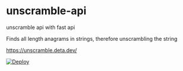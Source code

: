 # unscramble-api
unscramble api with fast api

Finds all length anagrams in strings, therefore unscrambling the string

https://unscramble.deta.dev/ 

[![Deploy](https://button.deta.dev/1/svg)](https://go.deta.dev/deploy)
